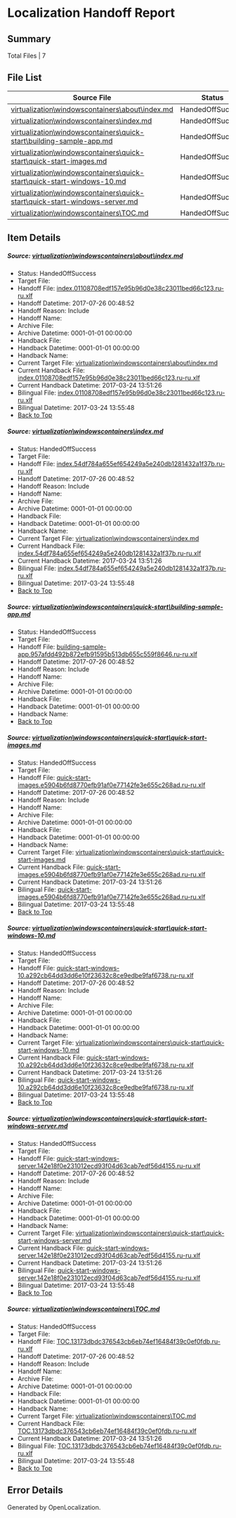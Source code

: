 # <a name='report-top'></a> Localization Handoff Report

## Summary
 Total Files | 7

## File List
 Source File | Status | Details 
 ----------- | ------ | ------- 
 [virtualization\windowscontainers\about\index.md](https://github.com/Microsoft/Virtualization-Documentation-Private/blob/015f8c438cd1e1331e5388280facce4b9ec939ac/virtualization/windowscontainers/about/index.md) | HandedOffSuccess | [Details](#3d1146f6e86ce65115fe0112bec6e2702930c4be258)
 [virtualization\windowscontainers\index.md](https://github.com/Microsoft/Virtualization-Documentation-Private/blob/015f8c438cd1e1331e5388280facce4b9ec939ac/virtualization/windowscontainers/index.md) | HandedOffSuccess | [Details](#2a38e8cac3c05530a301eeccff3eb4264ec1d702303)
 [virtualization\windowscontainers\quick-start\building-sample-app.md](https://github.com/Microsoft/Virtualization-Documentation-Private/blob/015f8c438cd1e1331e5388280facce4b9ec939ac/virtualization/windowscontainers/quick-start/building-sample-app.md) | HandedOffSuccess | [Details](#27b00cf53240390ddebd2317f50ff9d27408107d350)
 [virtualization\windowscontainers\quick-start\quick-start-images.md](https://github.com/Microsoft/Virtualization-Documentation-Private/blob/015f8c438cd1e1331e5388280facce4b9ec939ac/virtualization/windowscontainers/quick-start/quick-start-images.md) | HandedOffSuccess | [Details](#a2526650a760f984720638bafffdabb6c2cb3e00393)
 [virtualization\windowscontainers\quick-start\quick-start-windows-10.md](https://github.com/Microsoft/Virtualization-Documentation-Private/blob/015f8c438cd1e1331e5388280facce4b9ec939ac/virtualization/windowscontainers/quick-start/quick-start-windows-10.md) | HandedOffSuccess | [Details](#2c5742ba11f830762a337f31ebcd1ae700cb3905394)
 [virtualization\windowscontainers\quick-start\quick-start-windows-server.md](https://github.com/Microsoft/Virtualization-Documentation-Private/blob/015f8c438cd1e1331e5388280facce4b9ec939ac/virtualization/windowscontainers/quick-start/quick-start-windows-server.md) | HandedOffSuccess | [Details](#832e65fde23ce3195eb8bbb79b7fa4afa01d13f3395)
 [virtualization\windowscontainers\TOC.md](https://github.com/Microsoft/Virtualization-Documentation-Private/blob/015f8c438cd1e1331e5388280facce4b9ec939ac/virtualization/windowscontainers/TOC.md) | HandedOffSuccess | [Details](#03680574b0768722f41f88b54180078a3799f374402)

## Item Details
##### <a name='3d1146f6e86ce65115fe0112bec6e2702930c4be258'></a> Source: [virtualization\windowscontainers\about\index.md](https://github.com/Microsoft/Virtualization-Documentation-Private/blob/015f8c438cd1e1331e5388280facce4b9ec939ac/virtualization/windowscontainers/about/index.md)
* Status: HandedOffSuccess
* Target File: 
* Handoff File: [index.01108708edf157e95b96d0e38c23011bed66c123.ru-ru.xlf](https://github.com/MicrosoftDocs/Virtualization-Documentation-Private.handoff/blob/e52289fdcec5f21c31d54083d847ee0974ea5439/ol-handoff/MicrosoftDocs/Virtualization-Documentation-Private.ru-ru/live/index.01108708edf157e95b96d0e38c23011bed66c123.ru-ru.xlf)
* Handoff Datetime: 2017-07-26 00:48:52
* Handoff Reason: Include
* Handoff Name: 
* Archive File: 
* Archive Datetime: 0001-01-01 00:00:00
* Handback File: 
* Handback Datetime: 0001-01-01 00:00:00
* Handback Name: 
* Current Target File: [virtualization\windowscontainers\about\index.md](https://github.com/MicrosoftDocs/Virtualization-Documentation-Private.ru-ru/blob/acb5c88f6cafcc4ed2e300234c2f1a456634af10/virtualization/windowscontainers/about/index.md)
* Current Handback File: [index.01108708edf157e95b96d0e38c23011bed66c123.ru-ru.xlf](https://github.com/MicrosoftDocs/Virtualization-Documentation-Private.handback/blob/21bfd91373f92b540f1a914790bb4d09fe99bf58/ol-handback/Microsoft/Virtualization-Documentation-Private.ru-ru/live/index.01108708edf157e95b96d0e38c23011bed66c123.ru-ru.xlf)
* Current Handback Datetime: 2017-03-24 13:51:26
* Bilingual File: [index.01108708edf157e95b96d0e38c23011bed66c123.ru-ru.xlf](https://github.com/MicrosoftDocs/Virtualization-Documentation-Private.handback/blob/21bfd91373f92b540f1a914790bb4d09fe99bf58/ol-handback/Microsoft/Virtualization-Documentation-Private.ru-ru/live/index.01108708edf157e95b96d0e38c23011bed66c123.ru-ru.xlf)
* Bilingual Datetime: 2017-03-24 13:55:48
* [Back to Top](#report-top)

##### <a name='2a38e8cac3c05530a301eeccff3eb4264ec1d702303'></a> Source: [virtualization\windowscontainers\index.md](https://github.com/Microsoft/Virtualization-Documentation-Private/blob/015f8c438cd1e1331e5388280facce4b9ec939ac/virtualization/windowscontainers/index.md)
* Status: HandedOffSuccess
* Target File: 
* Handoff File: [index.54df784a655ef654249a5e240db1281432a1f37b.ru-ru.xlf](https://github.com/MicrosoftDocs/Virtualization-Documentation-Private.handoff/blob/e52289fdcec5f21c31d54083d847ee0974ea5439/ol-handoff/MicrosoftDocs/Virtualization-Documentation-Private.ru-ru/live/index.54df784a655ef654249a5e240db1281432a1f37b.ru-ru.xlf)
* Handoff Datetime: 2017-07-26 00:48:52
* Handoff Reason: Include
* Handoff Name: 
* Archive File: 
* Archive Datetime: 0001-01-01 00:00:00
* Handback File: 
* Handback Datetime: 0001-01-01 00:00:00
* Handback Name: 
* Current Target File: [virtualization\windowscontainers\index.md](https://github.com/MicrosoftDocs/Virtualization-Documentation-Private.ru-ru/blob/acb5c88f6cafcc4ed2e300234c2f1a456634af10/virtualization/windowscontainers/index.md)
* Current Handback File: [index.54df784a655ef654249a5e240db1281432a1f37b.ru-ru.xlf](https://github.com/MicrosoftDocs/Virtualization-Documentation-Private.handback/blob/21bfd91373f92b540f1a914790bb4d09fe99bf58/ol-handback/Microsoft/Virtualization-Documentation-Private.ru-ru/live/index.54df784a655ef654249a5e240db1281432a1f37b.ru-ru.xlf)
* Current Handback Datetime: 2017-03-24 13:51:26
* Bilingual File: [index.54df784a655ef654249a5e240db1281432a1f37b.ru-ru.xlf](https://github.com/MicrosoftDocs/Virtualization-Documentation-Private.handback/blob/21bfd91373f92b540f1a914790bb4d09fe99bf58/ol-handback/Microsoft/Virtualization-Documentation-Private.ru-ru/live/index.54df784a655ef654249a5e240db1281432a1f37b.ru-ru.xlf)
* Bilingual Datetime: 2017-03-24 13:55:48
* [Back to Top](#report-top)

##### <a name='27b00cf53240390ddebd2317f50ff9d27408107d350'></a> Source: [virtualization\windowscontainers\quick-start\building-sample-app.md](https://github.com/Microsoft/Virtualization-Documentation-Private/blob/015f8c438cd1e1331e5388280facce4b9ec939ac/virtualization/windowscontainers/quick-start/building-sample-app.md)
* Status: HandedOffSuccess
* Target File: 
* Handoff File: [building-sample-app.957afdd492b872efb91595b513db655c559f8646.ru-ru.xlf](https://github.com/MicrosoftDocs/Virtualization-Documentation-Private.handoff/blob/e52289fdcec5f21c31d54083d847ee0974ea5439/ol-handoff/MicrosoftDocs/Virtualization-Documentation-Private.ru-ru/live/building-sample-app.957afdd492b872efb91595b513db655c559f8646.ru-ru.xlf)
* Handoff Datetime: 2017-07-26 00:48:52
* Handoff Reason: Include
* Handoff Name: 
* Archive File: 
* Archive Datetime: 0001-01-01 00:00:00
* Handback File: 
* Handback Datetime: 0001-01-01 00:00:00
* Handback Name: 
* [Back to Top](#report-top)

##### <a name='a2526650a760f984720638bafffdabb6c2cb3e00393'></a> Source: [virtualization\windowscontainers\quick-start\quick-start-images.md](https://github.com/Microsoft/Virtualization-Documentation-Private/blob/015f8c438cd1e1331e5388280facce4b9ec939ac/virtualization/windowscontainers/quick-start/quick-start-images.md)
* Status: HandedOffSuccess
* Target File: 
* Handoff File: [quick-start-images.e5904b6fd8770efb91af0e77142fe3e655c268ad.ru-ru.xlf](https://github.com/MicrosoftDocs/Virtualization-Documentation-Private.handoff/blob/e52289fdcec5f21c31d54083d847ee0974ea5439/ol-handoff/MicrosoftDocs/Virtualization-Documentation-Private.ru-ru/live/quick-start-images.e5904b6fd8770efb91af0e77142fe3e655c268ad.ru-ru.xlf)
* Handoff Datetime: 2017-07-26 00:48:52
* Handoff Reason: Include
* Handoff Name: 
* Archive File: 
* Archive Datetime: 0001-01-01 00:00:00
* Handback File: 
* Handback Datetime: 0001-01-01 00:00:00
* Handback Name: 
* Current Target File: [virtualization\windowscontainers\quick-start\quick-start-images.md](https://github.com/MicrosoftDocs/Virtualization-Documentation-Private.ru-ru/blob/acb5c88f6cafcc4ed2e300234c2f1a456634af10/virtualization/windowscontainers/quick-start/quick-start-images.md)
* Current Handback File: [quick-start-images.e5904b6fd8770efb91af0e77142fe3e655c268ad.ru-ru.xlf](https://github.com/MicrosoftDocs/Virtualization-Documentation-Private.handback/blob/21bfd91373f92b540f1a914790bb4d09fe99bf58/ol-handback/Microsoft/Virtualization-Documentation-Private.ru-ru/live/quick-start-images.e5904b6fd8770efb91af0e77142fe3e655c268ad.ru-ru.xlf)
* Current Handback Datetime: 2017-03-24 13:51:26
* Bilingual File: [quick-start-images.e5904b6fd8770efb91af0e77142fe3e655c268ad.ru-ru.xlf](https://github.com/MicrosoftDocs/Virtualization-Documentation-Private.handback/blob/21bfd91373f92b540f1a914790bb4d09fe99bf58/ol-handback/Microsoft/Virtualization-Documentation-Private.ru-ru/live/quick-start-images.e5904b6fd8770efb91af0e77142fe3e655c268ad.ru-ru.xlf)
* Bilingual Datetime: 2017-03-24 13:55:48
* [Back to Top](#report-top)

##### <a name='2c5742ba11f830762a337f31ebcd1ae700cb3905394'></a> Source: [virtualization\windowscontainers\quick-start\quick-start-windows-10.md](https://github.com/Microsoft/Virtualization-Documentation-Private/blob/015f8c438cd1e1331e5388280facce4b9ec939ac/virtualization/windowscontainers/quick-start/quick-start-windows-10.md)
* Status: HandedOffSuccess
* Target File: 
* Handoff File: [quick-start-windows-10.a292cb64dd3dd6e10f23632c8ce9edbe9faf6738.ru-ru.xlf](https://github.com/MicrosoftDocs/Virtualization-Documentation-Private.handoff/blob/e52289fdcec5f21c31d54083d847ee0974ea5439/ol-handoff/MicrosoftDocs/Virtualization-Documentation-Private.ru-ru/live/quick-start-windows-10.a292cb64dd3dd6e10f23632c8ce9edbe9faf6738.ru-ru.xlf)
* Handoff Datetime: 2017-07-26 00:48:52
* Handoff Reason: Include
* Handoff Name: 
* Archive File: 
* Archive Datetime: 0001-01-01 00:00:00
* Handback File: 
* Handback Datetime: 0001-01-01 00:00:00
* Handback Name: 
* Current Target File: [virtualization\windowscontainers\quick-start\quick-start-windows-10.md](https://github.com/MicrosoftDocs/Virtualization-Documentation-Private.ru-ru/blob/acb5c88f6cafcc4ed2e300234c2f1a456634af10/virtualization/windowscontainers/quick-start/quick-start-windows-10.md)
* Current Handback File: [quick-start-windows-10.a292cb64dd3dd6e10f23632c8ce9edbe9faf6738.ru-ru.xlf](https://github.com/MicrosoftDocs/Virtualization-Documentation-Private.handback/blob/21bfd91373f92b540f1a914790bb4d09fe99bf58/ol-handback/Microsoft/Virtualization-Documentation-Private.ru-ru/live/quick-start-windows-10.a292cb64dd3dd6e10f23632c8ce9edbe9faf6738.ru-ru.xlf)
* Current Handback Datetime: 2017-03-24 13:51:26
* Bilingual File: [quick-start-windows-10.a292cb64dd3dd6e10f23632c8ce9edbe9faf6738.ru-ru.xlf](https://github.com/MicrosoftDocs/Virtualization-Documentation-Private.handback/blob/21bfd91373f92b540f1a914790bb4d09fe99bf58/ol-handback/Microsoft/Virtualization-Documentation-Private.ru-ru/live/quick-start-windows-10.a292cb64dd3dd6e10f23632c8ce9edbe9faf6738.ru-ru.xlf)
* Bilingual Datetime: 2017-03-24 13:55:48
* [Back to Top](#report-top)

##### <a name='832e65fde23ce3195eb8bbb79b7fa4afa01d13f3395'></a> Source: [virtualization\windowscontainers\quick-start\quick-start-windows-server.md](https://github.com/Microsoft/Virtualization-Documentation-Private/blob/015f8c438cd1e1331e5388280facce4b9ec939ac/virtualization/windowscontainers/quick-start/quick-start-windows-server.md)
* Status: HandedOffSuccess
* Target File: 
* Handoff File: [quick-start-windows-server.142e18f0e231012ecd93f04d63cab7edf56d4155.ru-ru.xlf](https://github.com/MicrosoftDocs/Virtualization-Documentation-Private.handoff/blob/e52289fdcec5f21c31d54083d847ee0974ea5439/ol-handoff/MicrosoftDocs/Virtualization-Documentation-Private.ru-ru/live/quick-start-windows-server.142e18f0e231012ecd93f04d63cab7edf56d4155.ru-ru.xlf)
* Handoff Datetime: 2017-07-26 00:48:52
* Handoff Reason: Include
* Handoff Name: 
* Archive File: 
* Archive Datetime: 0001-01-01 00:00:00
* Handback File: 
* Handback Datetime: 0001-01-01 00:00:00
* Handback Name: 
* Current Target File: [virtualization\windowscontainers\quick-start\quick-start-windows-server.md](https://github.com/MicrosoftDocs/Virtualization-Documentation-Private.ru-ru/blob/acb5c88f6cafcc4ed2e300234c2f1a456634af10/virtualization/windowscontainers/quick-start/quick-start-windows-server.md)
* Current Handback File: [quick-start-windows-server.142e18f0e231012ecd93f04d63cab7edf56d4155.ru-ru.xlf](https://github.com/MicrosoftDocs/Virtualization-Documentation-Private.handback/blob/21bfd91373f92b540f1a914790bb4d09fe99bf58/ol-handback/Microsoft/Virtualization-Documentation-Private.ru-ru/live/quick-start-windows-server.142e18f0e231012ecd93f04d63cab7edf56d4155.ru-ru.xlf)
* Current Handback Datetime: 2017-03-24 13:51:26
* Bilingual File: [quick-start-windows-server.142e18f0e231012ecd93f04d63cab7edf56d4155.ru-ru.xlf](https://github.com/MicrosoftDocs/Virtualization-Documentation-Private.handback/blob/21bfd91373f92b540f1a914790bb4d09fe99bf58/ol-handback/Microsoft/Virtualization-Documentation-Private.ru-ru/live/quick-start-windows-server.142e18f0e231012ecd93f04d63cab7edf56d4155.ru-ru.xlf)
* Bilingual Datetime: 2017-03-24 13:55:48
* [Back to Top](#report-top)

##### <a name='03680574b0768722f41f88b54180078a3799f374402'></a> Source: [virtualization\windowscontainers\TOC.md](https://github.com/Microsoft/Virtualization-Documentation-Private/blob/015f8c438cd1e1331e5388280facce4b9ec939ac/virtualization/windowscontainers/TOC.md)
* Status: HandedOffSuccess
* Target File: 
* Handoff File: [TOC.13173dbdc376543cb6eb74ef16484f39c0ef0fdb.ru-ru.xlf](https://github.com/MicrosoftDocs/Virtualization-Documentation-Private.handoff/blob/e52289fdcec5f21c31d54083d847ee0974ea5439/ol-handoff/MicrosoftDocs/Virtualization-Documentation-Private.ru-ru/live/TOC.13173dbdc376543cb6eb74ef16484f39c0ef0fdb.ru-ru.xlf)
* Handoff Datetime: 2017-07-26 00:48:52
* Handoff Reason: Include
* Handoff Name: 
* Archive File: 
* Archive Datetime: 0001-01-01 00:00:00
* Handback File: 
* Handback Datetime: 0001-01-01 00:00:00
* Handback Name: 
* Current Target File: [virtualization\windowscontainers\TOC.md](https://github.com/MicrosoftDocs/Virtualization-Documentation-Private.ru-ru/blob/acb5c88f6cafcc4ed2e300234c2f1a456634af10/virtualization/windowscontainers/TOC.md)
* Current Handback File: [TOC.13173dbdc376543cb6eb74ef16484f39c0ef0fdb.ru-ru.xlf](https://github.com/MicrosoftDocs/Virtualization-Documentation-Private.handback/blob/21bfd91373f92b540f1a914790bb4d09fe99bf58/ol-handback/Microsoft/Virtualization-Documentation-Private.ru-ru/live/TOC.13173dbdc376543cb6eb74ef16484f39c0ef0fdb.ru-ru.xlf)
* Current Handback Datetime: 2017-03-24 13:51:26
* Bilingual File: [TOC.13173dbdc376543cb6eb74ef16484f39c0ef0fdb.ru-ru.xlf](https://github.com/MicrosoftDocs/Virtualization-Documentation-Private.handback/blob/21bfd91373f92b540f1a914790bb4d09fe99bf58/ol-handback/Microsoft/Virtualization-Documentation-Private.ru-ru/live/TOC.13173dbdc376543cb6eb74ef16484f39c0ef0fdb.ru-ru.xlf)
* Bilingual Datetime: 2017-03-24 13:55:48
* [Back to Top](#report-top)


## Error Details

Generated by OpenLocalization.
